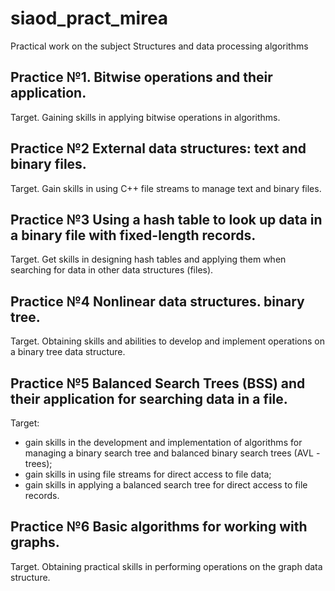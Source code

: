 # siaod_pract_mirea
Practical work on the subject Structures and data processing algorithms

## Practice №1. Bitwise operations and their application.
Target. Gaining skills in applying bitwise operations in algorithms.

## Practice №2 External data structures: text and binary files.
Target. Gain skills in using C++ file streams to manage text and binary files.

## Practice №3 Using a hash table to look up data in a binary file with fixed-length records.
Target. Get skills in designing hash tables and applying them when searching for data in other data structures (files).

## Practice №4 Nonlinear data structures. binary tree.
Target. Obtaining skills and abilities to develop and implement operations on a binary tree data structure.

## Practice №5 Balanced Search Trees (BSS) and their application for searching data in a file.
Target:
 * gain skills in the development and implementation of algorithms for managing a binary search tree and balanced binary search trees (AVL - trees);
 * gain skills in using file streams for direct access to file data;
 * gain skills in applying a balanced search tree for direct access to file records.

## Practice №6 Basic algorithms for working with graphs.
Target. Obtaining practical skills in performing operations on the graph data structure.
